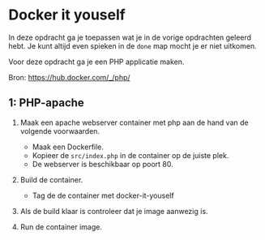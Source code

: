 Docker it youself
=================

In deze opdracht ga je toepassen wat je in de vorige opdrachten geleerd hebt. Je kunt altijd even spieken in de `done` map mocht je er niet uitkomen.

Voor deze opdracht ga je een PHP applicatie maken. 

Bron: https://hub.docker.com/_/php/

1: PHP-apache
-------------

1. Maak een apache webserver container met php aan de hand van de volgende voorwaarden.
    - Maak een Dockerfile.
    - Kopieer de `src/index.php` in de container op de juiste plek. 
    - De webserver is beschikbaar op poort 80.

2. Build de container.
    - Tag de de container met docker-it-youself

3. Als de build klaar is controleer dat je image aanwezig is.

4. Run de container image.
